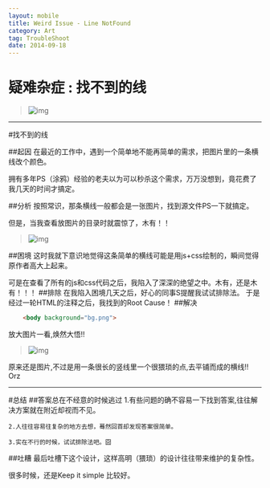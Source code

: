 ```yaml
---
layout: mobile
title: Weird Issue - Line NotFound
category: Art
tag: TroubleShoot
date: 2014-09-18
---
```


疑难杂症 : 找不到的线
=====================

>![img](/img/2014/LineNotFound-1.png)

---
#找不到的线

##起因
 在最近的工作中，遇到一个简单地不能再简单的需求，把图片里的一条横线改个颜色。
 
 拥有多年PS（涂鸦）经验的老夫以为可以秒杀这个需求，万万没想到，竟花费了我几天的时间才搞定。

##分析
 按照常识，那条横线一般都会是一张图片，找到源文件PS一下就搞定。
 
但是，当我查看放图片的目录时就震惊了，木有！！

>![img](/img/2014/LineNotFound-3.png)

##困境
 这时我就下意识地觉得这条简单的横线可能是用js+css绘制的，瞬间觉得原作者高大上起来。
 
 可是在查看了所有的js和css代码之后，我陷入了深深的绝望之中。木有，还是木有！！！
##排除
  在我陷入困境几天之后，好心的同事S提醒我试试排除法。
  于是经过一轮HTML的注释之后，我找到的Root Cause！
##解决

```HTML
	<body background="bg.png">
```
放大图片一看,焕然大悟!!
>![img](/img/2014/LineNotFound-2.png)

原来还是图片,不过是用一条很长的竖线里一个很猥琐的点,去平铺而成的横线!! Orz

---
#总结
##答案总在不经意的时候逃过
	1.有些问题的确不容易一下找到答案,往往解决方案就在附近却视而不见。
 
	2.人往往容易往复杂的地方去想，蓦然回首却发现答案很简单。
 
	3.实在不行的时候，试试排除法吧。囧
##吐糟
 最后吐槽下这个设计，这样高明（猥琐）的设计往往带来维护的复杂性。
 
 很多时候，还是Keep it simple 比较好。
